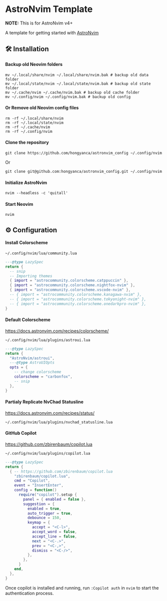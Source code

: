 # AstroNvim Template

**NOTE:** This is for AstroNvim v4+

A template for getting started with [AstroNvim](https://github.com/AstroNvim/AstroNvim)

## 🛠️ Installation

#### Backup old Neovim folders

```
mv ~/.local/share/nvim ~/.local/share/nvim.bak # backup old data folder
mv ~/.local/state/nvim ~/.local/state/nvim.bak # backup old state folder
mv ~/.cache/nvim ~/.cache/nvim.bak # backup old cache folder
mv ~/.config/nvim ~/.config/nvim.bak # backup old config
```

#### Or Remove old Neovim config files

```
rm -rf ~/.local/share/nvim
rm -rf ~/.local/state/nvim
rm -rf ~/.cache/nvim
rm -rf ~/.config/nvim
```

#### Clone the repository

```shell
git clone https://github.com/hongyanca/astronvim_config ~/.config/nvim
```

Or

```
git clone git@github.com:hongyanca/astronvim_config.git ~/.config/nvim
```

#### Initialize AstroNvim

```shell
nvim --headless -c 'quitall'
```

#### Start Neovim

```shell
nvim
```



## ⚙️ Configuration

#### Install Colorscheme

`~/.config/nvim/lua/community.lua`

```lua
---@type LazySpec
return {
  -- snip
  -- Importing themes
  { import = "astrocommunity.colorscheme.catppuccin" },
  { import = "astrocommunity.colorscheme.nightfox-nvim" },
  { import = "astrocommunity.colorscheme.vscode-nvim" },
  -- { import = "astrocommunity.colorscheme.kanagawa-nvim" },
  -- { import = "astrocommunity.colorscheme.tokyonight-nvim" },
  -- { import = "astrocommunity.colorscheme.onedarkpro-nvim" },
}
```

#### Default Colorscheme

https://docs.astronvim.com/recipes/colorscheme/

`~/.config/nvim/lua/plugins/astroui.lua`

```lua
---@type LazySpec
return {
  "AstroNvim/astroui",
  ---@type AstroUIOpts
  opts = {
    -- change colorscheme
    colorscheme = "carbonfox",
    -- snip
  },
}
```

#### Partialy Replicate NvChad Statusline

https://docs.astronvim.com/recipes/status/

`~/.config/nvim/lua/plugins/nvchad_statusline.lua`

#### GitHub Copilot

https://github.com/zbirenbaum/copilot.lua

`~/.config/nvim/lua/plugins/copilot.lua`

```lua
---@type LazySpec
return {
  { -- https://github.com/zbirenbaum/copilot.lua
    "zbirenbaum/copilot.lua",
    cmd = "Copilot",
    event = "InsertEnter",
    config = function()
      require("copilot").setup {
        panel = { enabled = false },
        suggestion = {
          enabled = true,
          auto_trigger = true,
          debounce = 150,
          keymap = {
            accept = "<C-l>",
            accept_word = false,
            accept_line = false,
            next = "<C-.>",
            prev = "<C-,>",
            dismiss = "<C-/>",
          },
        },
      }
    end,
  },
}
```

Once copilot is installed and running, run `:Copilot auth` in `nvim` to start the authentication process.

